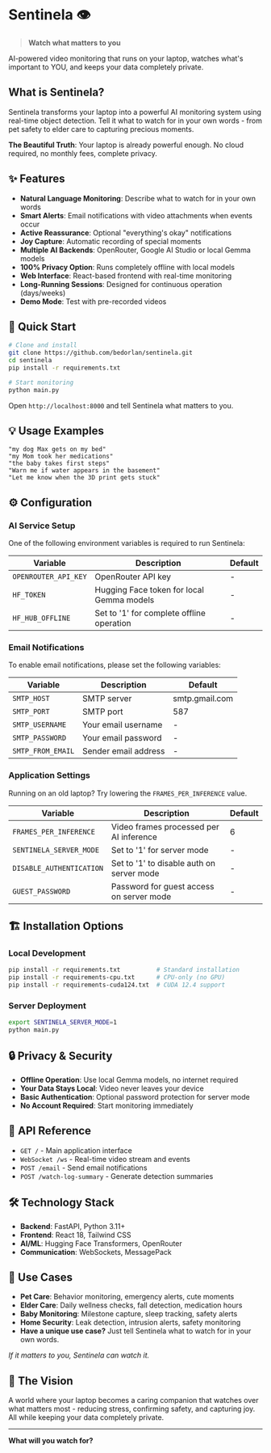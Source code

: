 # Sentinela 👁️

> **Watch what matters to you**

AI-powered video monitoring that runs on your laptop, watches what's important to YOU, and keeps your data completely private.

## What is Sentinela?

Sentinela transforms your laptop into a powerful AI monitoring system using real-time object detection. Tell it what to watch for in your own words - from pet safety to elder care to capturing precious moments.

**The Beautiful Truth**: Your laptop is already powerful enough. No cloud required, no monthly fees, complete privacy.

## ✨ Features

- **Natural Language Monitoring**: Describe what to watch for in your own words
- **Smart Alerts**: Email notifications with video attachments when events occur
- **Active Reassurance**: Optional "everything's okay" notifications
- **Joy Capture**: Automatic recording of special moments
- **Multiple AI Backends**: OpenRouter, Google AI Studio or local Gemma models
- **100% Privacy Option**: Runs completely offline with local models
- **Web Interface**: React-based frontend with real-time monitoring
- **Long-Running Sessions**: Designed for continuous operation (days/weeks)
- **Demo Mode**: Test with pre-recorded videos

## 🚀 Quick Start

```bash
# Clone and install
git clone https://github.com/bedorlan/sentinela.git
cd sentinela
pip install -r requirements.txt

# Start monitoring
python main.py
```

Open `http://localhost:8000` and tell Sentinela what matters to you.

## 💡 Usage Examples

```
"my dog Max gets on my bed"
"my Mom took her medications"
"the baby takes first steps"
"Warn me if water appears in the basement"
"Let me know when the 3D print gets stuck"
```

## ⚙️ Configuration

### AI Service Setup

One of the following environment variables is required to run Sentinela:

| Variable             | Description                               | Default |
| -------------------- | ----------------------------------------- | ------- |
| `OPENROUTER_API_KEY` | OpenRouter API key                        | -       |
| `HF_TOKEN`           | Hugging Face token for local Gemma models | -       |
| `HF_HUB_OFFLINE`     | Set to '1' for complete offline operation | -       |

### Email Notifications

To enable email notifications, please set the following variables:

| Variable          | Description          | Default        |
| ----------------- | -------------------- | -------------- |
| `SMTP_HOST`       | SMTP server          | smtp.gmail.com |
| `SMTP_PORT`       | SMTP port            | 587            |
| `SMTP_USERNAME`   | Your email username  | -              |
| `SMTP_PASSWORD`   | Your email password  | -              |
| `SMTP_FROM_EMAIL` | Sender email address | -              |

### Application Settings

Running on an old laptop? Try lowering the `FRAMES_PER_INFERENCE` value.

| Variable                 | Description                               | Default |
| ------------------------ | ----------------------------------------- | ------- |
| `FRAMES_PER_INFERENCE`   | Video frames processed per AI inference   | 6       |
| `SENTINELA_SERVER_MODE`  | Set to '1' for server mode                | -       |
| `DISABLE_AUTHENTICATION` | Set to '1' to disable auth on server mode | -       |
| `GUEST_PASSWORD`         | Password for guest access on server mode  | -       |

## 🏗️ Installation Options

### Local Development

```bash
pip install -r requirements.txt          # Standard installation
pip install -r requirements-cpu.txt      # CPU-only (no GPU)
pip install -r requirements-cuda124.txt  # CUDA 12.4 support
```

### Server Deployment

```bash
export SENTINELA_SERVER_MODE=1
python main.py
```

## 🔒 Privacy & Security

- **Offline Operation**: Use local Gemma models, no internet required
- **Your Data Stays Local**: Video never leaves your device
- **Basic Authentication**: Optional password protection for server mode
- **No Account Required**: Start monitoring immediately

## 📡 API Reference

- `GET /` - Main application interface
- `WebSocket /ws` - Real-time video stream and events
- `POST /email` - Send email notifications
- `POST /watch-log-summary` - Generate detection summaries

## 🛠️ Technology Stack

- **Backend**: FastAPI, Python 3.11+
- **Frontend**: React 18, Tailwind CSS
- **AI/ML**: Hugging Face Transformers, OpenRouter
- **Communication**: WebSockets, MessagePack

## 🌟 Use Cases

- **Pet Care**: Behavior monitoring, emergency alerts, cute moments
- **Elder Care**: Daily wellness checks, fall detection, medication hours
- **Baby Monitoring**: Milestone capture, sleep tracking, safety alerts
- **Home Security**: Leak detection, intrusion alerts, safety monitoring
- **Have a unique use case?** Just tell Sentinela what to watch for in your own words.

_If it matters to you, Sentinela can watch it._

## 💫 The Vision

A world where your laptop becomes a caring companion that watches over what matters most - reducing stress, confirming safety, and capturing joy. All while keeping your data completely private.

---

**What will you watch for?**
